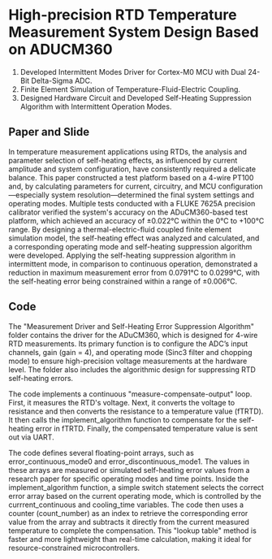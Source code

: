 # High-precision RTD Temperature Measurement System Design Based on ADUCM360

1. Developed Intermittent Modes Driver for Cortex-M0 MCU with Dual 24-Bit Delta-Sigma ADC.
2. Finite Element Simulation of Temperature-Fluid-Electric Coupling. 
3. Designed Hardware Circuit and Developed Self-Heating Suppression Algorithm with Intermittent Operation Modes.

##  Paper and Slide

In temperature measurement applications using RTDs, the analysis and parameter selection of self-heating effects, as influenced by current amplitude and system configuration, have consistently required a delicate balance. This paper constructed a test platform based on a 4-wire PT100 and, by calculating parameters for current, circuitry, and MCU configuration—especially system resolution—determined the final system settings and operating modes. Multiple tests conducted with a FLUKE 7625A precision calibrator verified the system's accuracy on the ADuCM360-based test platform, which achieved an accuracy of ±0.022°C within the 0°C to +100°C range. By designing a thermal-electric-fluid coupled finite element simulation model, the self-heating effect was analyzed and calculated, and a corresponding operating mode and self-heating suppression algorithm were developed. Applying the self-heating suppression algorithm in intermittent mode, in comparison to continuous operation, demonstrated a reduction in maximum measurement error from 0.0791°C to 0.0299°C, with the self-heating error being constrained within a range of ±0.006°C.

##  Code
The "Measurement Driver and Self-Heating Error Suppression Algorithm" folder contains the driver for the ADuCM360, which is designed for 4-wire RTD measurements. Its primary function is to configure the ADC’s input channels, gain (gain = 4), and operating mode (Sinc3 filter and chopping mode) to ensure high-precision voltage measurements at the hardware level. The folder also includes the algorithmic design for suppressing RTD self-heating errors.

The code implements a continuous "measure-compensate-output" loop. First, it measures the RTD's voltage. Next, it converts the voltage to resistance and then converts the resistance to a temperature value (fTRTD). It then calls the implement_algorithm function to compensate for the self-heating error in fTRTD. Finally, the compensated temperature value is sent out via UART.

The code defines several floating-point arrays, such as error_continuous_mode0 and error_discontinuous_mode1. The values in these arrays are measured or simulated self-heating error values from a research paper for specific operating modes and time points. Inside the implement_algorithm function, a simple switch statement selects the correct error array based on the current operating mode, which is controlled by the currrent_continuous and cooling_time variables. The code then uses a counter (count_number) as an index to retrieve the corresponding error value from the array and subtracts it directly from the current measured temperature to complete the compensation. This "lookup table" method is faster and more lightweight than real-time calculation, making it ideal for resource-constrained microcontrollers.


